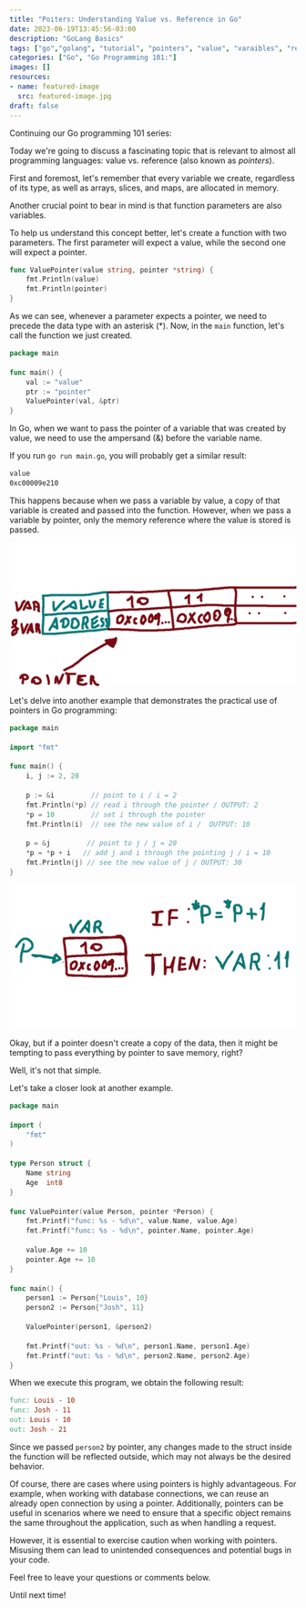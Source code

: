 ```yaml
---
title: "Poiters: Understanding Value vs. Reference in Go"
date: 2023-06-19T13:45:56-03:00
description: "GoLang Basics"
tags: ["go","golang", "tutorial", "pointers", "value", "varaibles", "refrences", "basics"]
categories: ["Go", "Go Programming 101:"]
images: []
resources:
- name: featured-image
  src: featured-image.jpg
draft: false
---
```


Continuing our Go programming 101 series:

Today we're going to discuss a fascinating topic that is relevant to almost all programming languages: value vs. reference (also known as *pointers*).

First and foremost, let's remember that every variable we create, regardless of its type, as well as arrays, slices, and maps, are allocated in memory.

Another crucial point to bear in mind is that function parameters are also variables.

To help us understand this concept better, let's create a function with two parameters. The first parameter will expect a value, while the second one will expect a pointer.

```go
func ValuePointer(value string, pointer *string) {
    fmt.Println(value)
    fmt.Println(pointer)
}
```

As we can see, whenever a parameter expects a pointer, we need to precede the data type with an asterisk (*). Now, in the `main` function, let's call the function we just created.

```go
package main

func main() {
    val := "value"
    ptr := "pointer"
    ValuePointer(val, &ptr)
}
```

In Go, when we want to pass the pointer of a variable that was created by value, we need to use the ampersand (&) before the variable name.

If you run `go run main.go`, you will probably get a similar result:

```makefile
value
0xc00009e210
```

This happens because when we pass a variable by value, a copy of that variable is created and passed into the function. However, when we pass a variable by pointer, only the memory reference where the value is stored is passed.

![alt text](images/pointer.png)

Let's delve into another example that demonstrates the practical use of pointers in Go programming:

```go
package main

import "fmt"

func main() {
    i, j := 2, 20

    p := &i         // point to i / i = 2
    fmt.Println(*p) // read i through the pointer / OUTPUT: 2
    *p = 10         // set i through the pointer
    fmt.Println(i)  // see the new value of i /  OUTPUT: 10

    p = &j         // point to j / j = 20
    *p = *p + i   // add j and i through the pointing j / i = 10 
    fmt.Println(j) // see the new value of j / OUTPUT: 30
}
```

![alt text](images/pointer2.png)

Okay, but if a pointer doesn't create a copy of the data, then it might be tempting to pass everything by pointer to save memory, right?

Well, it's not that simple.

Let's take a closer look at another example.

```go
package main

import (
    "fmt"
)

type Person struct {
    Name string
    Age  int8
}

func ValuePointer(value Person, pointer *Person) {
    fmt.Printf("func: %s - %d\n", value.Name, value.Age)
    fmt.Printf("func: %s - %d\n", pointer.Name, pointer.Age)

    value.Age += 10
    pointer.Age += 10
}

func main() {
    person1 := Person{"Louis", 10}
    person2 := Person{"Josh", 11}

    ValuePointer(person1, &person2)

    fmt.Printf("out: %s - %d\n", person1.Name, person1.Age)
    fmt.Printf("out: %s - %d\n", person2.Name, person2.Age)
}
```

When we execute this program, we obtain the following result:

``` makefile
func: Louis - 10
func: Josh - 11
out: Louis - 10
out: Josh - 21
```

Since we passed `person2` by pointer, any changes made to the struct inside the function will be reflected outside, which may not always be the desired behavior.

Of course, there are cases where using pointers is highly advantageous. For example, when working with database connections, we can reuse an already open connection by using a pointer. Additionally, pointers can be useful in scenarios where we need to ensure that a specific object remains the same throughout the application, such as when handling a request.

However, it is essential to exercise caution when working with pointers. Misusing them can lead to unintended consequences and potential bugs in your code.

Feel free to leave your questions or comments below.

Until next time!
